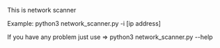 This is network scanner

Example: python3 network_scanner.py -i [ip address]

If you have any problem just use => python3 network_scanner.py --help
